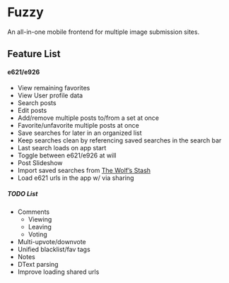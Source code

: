 # Fuzzy
An all-in-one mobile frontend for multiple image submission sites.

## Feature List
#### e621/e926
* View remaining favorites 
* View User profile data
* Search posts
* Edit posts
* Add/remove multiple posts to/from a set at once
* Favorite/unfavorite multiple posts at once
* Save searches for later in an organized list
* Keep searches clean by referencing saved searches in the search bar
* Last search loads on app start
* Toggle between e621/e926 at will
* Post Slideshow
* Import saved searches from [The Wolf’s Stash](https://zepiwolf.se/tws/)
* Load e621 urls in the app w/ via sharing
##### TODO List
* Comments
  * Viewing
  * Leaving
  * Voting
* Multi-upvote/downvote
* Unified blacklist/fav tags
* Notes
* DText parsing
* Improve loading shared urls